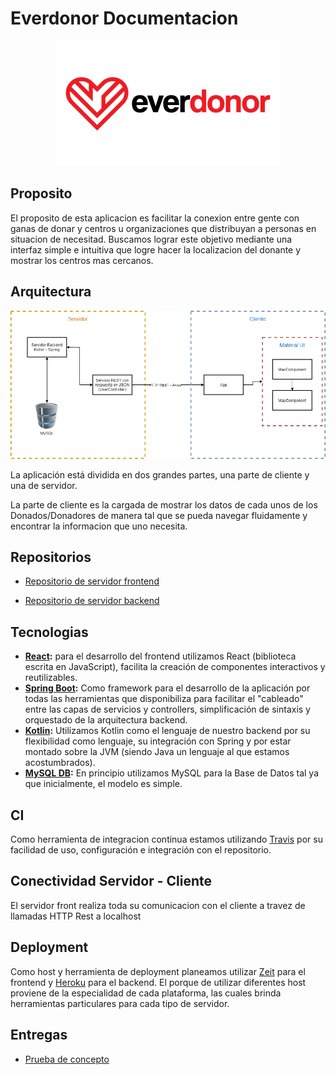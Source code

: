 # Everdonor Documentacion


<p align="center">
  <img src="large_everdonor.png" />
</p>

## Proposito

El proposito de esta aplicacion es facilitar la conexion entre gente con ganas de donar y centros u organizaciones que distribuyan a personas en situacion de necesitad. Buscamos lograr este objetivo mediante una interfaz simple e intuitiva que logre hacer la localizacion del donante y mostrar los centros mas cercanos.

## Arquitectura

<p align="center">
  <img src="diag-arch.png" />
</p>

La aplicación está dividida en dos grandes partes, una parte de cliente y una de servidor.

La parte de cliente es la cargada de mostrar los datos de cada unos de los Donados/Donadores de manera tal que se pueda navegar fluidamente y encontrar la informacion que uno necesita.

## Repositorios

- [Repositorio de servidor frontend](https://github.com/Everdonor/Everdonor-Front-End)

- [Repositorio de servidor backend](https://github.com/Everdonor/everdonor-backend)

## Tecnologias

- **[React](https://reactjs.org/docs/getting-started.html):** para el desarrollo del frontend utilizamos React (biblioteca escrita en JavaScript), facilita la creación de componentes interactivos y reutilizables.
- **[Spring Boot](https://docs.spring.io/spring-boot/docs/current/reference/htmlsingle/):** Como framework para el desarrollo de la aplicación por todas las herramientas que disponibiliza para facilitar el "cableado" entre las capas de servicios y controllers, simplificación de sintaxis y orquestado de la arquitectura backend.
- **[Kotlin](https://kotlinlang.org/docs/reference/):** Utilizamos Kotlin como el lenguaje de nuestro backend por su flexibilidad como lenguaje, su integración con Spring y por estar montado sobre la JVM (siendo Java un lenguaje al que estamos acostumbrados).
- **[MySQL DB](https://dev.mysql.com/doc/):** En principio utilizamos MySQL para la Base de Datos tal ya que inicialmente, el modelo es simple.

## CI

Como herramienta de integracion continua estamos utilizando [Travis](https://travis-ci.org/) por su facilidad de uso, configuración e integración con el repositorio.

## Conectividad Servidor - Cliente

El servidor front realiza toda su comunicacion con el cliente a travez de llamadas HTTP Rest a localhost

## Deployment

Como host y herramienta de deployment planeamos utilizar [Zeit](https://zeit.co/) para el frontend y [Heroku](https://www.heroku.com) para el backend. El porque de utilizar diferentes host proviene de la especialidad de cada plataforma, las cuales brinda herramientas particulares para cada tipo de servidor.

## Entregas

- [Prueba de concepto](Prueba%20de%20Concepto.md)
